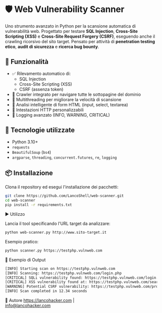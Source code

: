 # 🛡️ Web Vulnerability Scanner

Uno strumento avanzato in Python per la scansione automatica di vulnerabilità web. Progettato per testare **SQL Injection**, **Cross-Site Scripting (XSS)** e **Cross-Site Request Forgery (CSRF)**, eseguendo anche il crawling ricorsivo del sito target. Pensato per attività di **penetration testing etico**, **audit di sicurezza** e **ricerca bug bounty**.

## 🚀 Funzionalità

- ✅ Rilevamento automatico di:
  - SQL Injection
  - Cross-Site Scripting (XSS)
  - CSRF (assenza token)
- 🔎 Crawler integrato per navigare tutte le sottopagine del dominio
- 🔁 Multithreading per migliorare la velocità di scansione
- 🧠 Analisi intelligente di form HTML (input, select, textarea)
- 🪪 Intestazioni HTTP personalizzabili
- 📜 Logging avanzato (INFO, WARNING, CRITICAL)

## 🧰 Tecnologie utilizzate

- Python 3.10+
- `requests`
- `BeautifulSoup` (`bs4`)
- `argparse`, `threading`, `concurrent.futures`, `re`, `logging`

## 📦 Installazione

Clona il repository ed esegui l'installazione dei pacchetti:

```bash
git clone https://github.com/LancoShell/web-scanner.git
cd web-scanner
pip install -r requirements.txt
```

▶️ Utilizzo

Lancia il tool specificando l'URL target da analizzare:
```bash
python web-scanner.py http://www.sito-target.it
```
Esempio pratico:
```bash
python scanner.py https://testphp.vulnweb.com
```
🧪 Esempio di Output
```bash
[INFO] Starting scan on https://testphp.vulnweb.com
[INFO] Scanning: https://testphp.vulnweb.com/login.php
[CRITICAL] SQLi vulnerability found: https://testphp.vulnweb.com/login.php?vulntest=' OR '1'='1
[CRITICAL] XSS vulnerability found at: https://testphp.vulnweb.com/search.php
[WARNING] Potential CSRF vulnerability: https://testphp.vulnweb.com/profile
[INFO] Scan completed in 12.34 seconds
```
👤 Autore
https://lancohacker.com  |   
info@lancohacker.com
